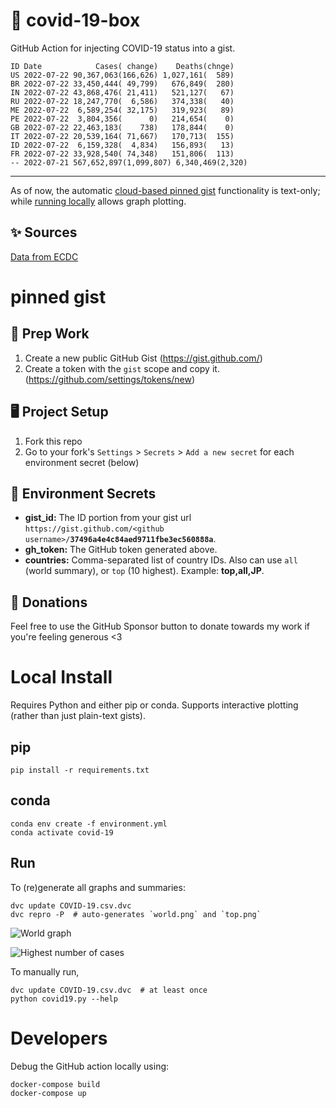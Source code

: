 # 🏥 covid-19-box

GitHub Action for injecting COVID-19 status into a gist.

```
ID Date            Cases( change)    Deaths(chnge)
US 2022-07-22 90,367,063(166,626) 1,027,161(  589)
BR 2022-07-22 33,450,444( 49,799)   676,849(  280)
IN 2022-07-22 43,868,476( 21,411)   521,127(   67)
RU 2022-07-22 18,247,770(  6,586)   374,338(   40)
ME 2022-07-22  6,589,254( 32,175)   319,923(   89)
PE 2022-07-22  3,804,356(      0)   214,654(    0)
GB 2022-07-22 22,463,183(    738)   178,844(    0)
IT 2022-07-22 20,539,164( 71,667)   170,713(  155)
ID 2022-07-22  6,159,328(  4,834)   156,893(   13)
FR 2022-07-22 33,928,540( 74,348)   151,806(  113)
-- 2022-07-21 567,652,897(1,099,807) 6,340,469(2,320)
```

---

As of now, the automatic [cloud-based pinned gist](#pinned-gist) functionality is text-only;
while [running locally](#local-install) allows graph plotting.

## ✨ Sources

[Data from ECDC](https://www.ecdc.europa.eu/en/publications-data/download-todays-data-geographic-distribution-covid-19-cases-worldwide)

# pinned gist

## 🎒 Prep Work
1. Create a new public GitHub Gist (https://gist.github.com/)
1. Create a token with the `gist` scope and copy it. (https://github.com/settings/tokens/new)

## 🖥 Project Setup
1. Fork this repo
1. Go to your fork's `Settings` > `Secrets` > `Add a new secret` for each environment secret (below)

## 🤫 Environment Secrets
- **gist_id:** The ID portion from your gist url `https://gist.github.com/<github username>/`**`37496a4e4c84aed9711fbe3ec560888a`**.
- **gh_token:** The GitHub token generated above.
- **countries:** Comma-separated list of country IDs. Also can use `all` (world summary), or `top` (10 highest). Example: **top,all,JP**.

## 💸 Donations

Feel free to use the GitHub Sponsor button to donate towards my work if you're feeling generous <3

# Local Install

Requires Python and either pip or conda. Supports interactive plotting (rather than just plain-text gists).

## pip

```
pip install -r requirements.txt
```

## conda

```
conda env create -f environment.yml
conda activate covid-19
```

## Run

To (re)generate all graphs and summaries:

```
dvc update COVID-19.csv.dvc
dvc repro -P  # auto-generates `world.png` and `top.png`
```

![World graph](world.png)

![Highest number of cases](top.png)

To manually run,

```
dvc update COVID-19.csv.dvc  # at least once
python covid19.py --help
```

# Developers

Debug the GitHub action locally using:

```
docker-compose build
docker-compose up
```
